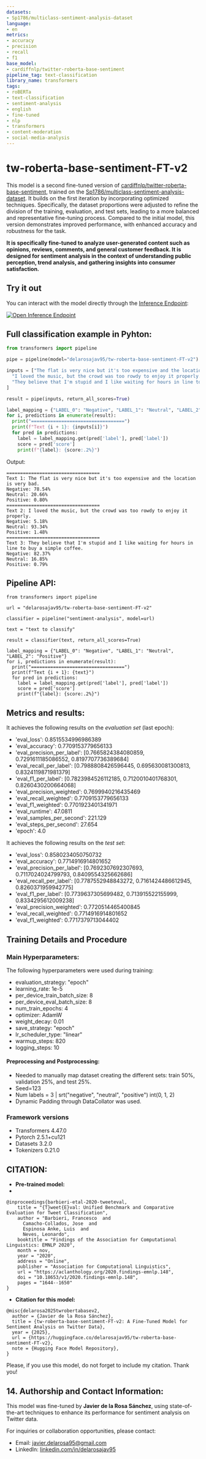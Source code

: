 ```yaml
---
datasets:
- Sp1786/multiclass-sentiment-analysis-dataset
language:
- en
metrics:
- accuracy
- precision
- recall
- f1
base_model:
- cardiffnlp/twitter-roberta-base-sentiment
pipeline_tag: text-classification
library_name: transformers
tags:
- roBERTa
- text-classification
- sentiment-analysis
- english
- fine-tuned
- nlp
- transformers
- content-moderation
- social-media-analysis
---
```



# tw-roberta-base-sentiment-FT-v2

This model is a second fine-tuned version of [cardiffnlp/twitter-roberta-base-sentiment](https://huggingface.co/cardiffnlp/twitter-roberta-base-sentiment), trained on the [Sp1786/multiclass-sentiment-analysis-dataset](https://huggingface.co/datasets/Sp1786/multiclass-sentiment-analysis-dataset). It builds on the first iteration by incorporating optimized techniques. Specifically, the dataset proportions were adjusted to refine the division of the training, evaluation, and test sets, leading to a more balanced and representative fine-tuning process. Compared to the initial model, this version demonstrates improved performance, with enhanced accuracy and robustness for the task.

**It is specifically fine-tuned to analyze user-generated content such as opinions, reviews, comments, and general customer feedback. It is designed for sentiment analysis in the context of understanding public perception, trend analysis, and gathering insights into consumer satisfaction.**

## Try it out

You can interact with the model directly through the [Inference Endpoint](https://huggingface.co/spaces/delarosajav95/tw-roberta-base-sentiment-FT-v2):

[![Open Inference Endpoint](https://img.shields.io/badge/Open_Inference_Endpoint-blue)](https://huggingface.co/spaces/delarosajav95/tw-roberta-base-sentiment-FT-v2)

## Full classification example in Pyhton:

```python
from transformers import pipeline

pipe = pipeline(model="delarosajav95/tw-roberta-base-sentiment-FT-v2")

inputs = ["The flat is very nice but it's too expensive and the location is very bad.",
  "I loved the music, but the crowd was too rowdy to enjoy it properly.",
  "They believe that I'm stupid and I like waiting for hours in line to buy a simple coffee."
]

result = pipe(inputs, return_all_scores=True)

label_mapping = {"LABEL_0": "Negative", "LABEL_1": "Neutral", "LABEL_2": "Positive"}
for i, predictions in enumerate(result):
  print("==================================")
  print(f"Text {i + 1}: {inputs[i]}")
  for pred in predictions:
    label = label_mapping.get(pred['label'], pred['label'])
    score = pred['score']
    print(f"{label}: {score:.2%}")
```

Output:

```pyhton
==================================
Text 1: The flat is very nice but it's too expensive and the location is very bad.
Negative: 78.54%
Neutral: 20.66%
Positive: 0.80%
==================================
Text 2: I loved the music, but the crowd was too rowdy to enjoy it properly.
Negative: 5.18%
Neutral: 93.34%
Positive: 1.48%
==================================
Text 3: They believe that I'm stupid and I like waiting for hours in line to buy a simple coffee.
Negative: 82.37%
Neutral: 16.85%
Positive: 0.79%
```

## Pipeline API:

```pyhton
from transformers import pipeline

url = "delarosajav95/tw-roberta-base-sentiment-FT-v2"

classifier = pipeline("sentiment-analysis", model=url)

text = "text to classify"

result = classifier(text, return_all_scores=True)

label_mapping = {"LABEL_0": "Negative", "LABEL_1": "Neutral", "LABEL_2": "Positive"}
for i, predictions in enumerate(result):
  print("==================================")
  print(f"Text {i + 1}: {text}")
  for pred in predictions:
    label = label_mapping.get(pred['label'], pred['label'])
    score = pred['score']
    print(f"{label}: {score:.2%}")
```

## Metrics and results:

It achieves the following results on the *evaluation set* (last epoch):
- 'eval_loss': 0.8515534996986389
- 'eval_accuracy': 0.7709153779656133
- 'eval_precision_per_label': [0.7665824384080859, 0.7291611185086552, 0.8197707736389684]
- 'eval_recall_per_label': [0.7988808426596445, 0.695630081300813, 0.8324119871981379]
- 'eval_f1_per_label': [0.7823984526112185, 0.7120010401768301, 0.8260430200664068]
- 'eval_precision_weighted': 0.7699940216435469
- 'eval_recall_weighted': 0.7709153779656133
- 'eval_f1_weighted': 0.7701923401341971
- 'eval_runtime': 47.0811
- 'eval_samples_per_second': 221.129
- 'eval_steps_per_second': 27.654
- 'epoch': 4.0

It achieves the following results on the *test set*:
- 'eval_loss': 0.8580234050750732
- 'eval_accuracy': 0.7714916914801652
- 'eval_precision_per_label': [0.7692307692307693, 0.7117024024799793, 0.8409554325662686]
- 'eval_recall_per_label': [0.7787552948843272, 0.7161424486612945, 0.8260371959942775]
- 'eval_f1_per_label': [0.7739637305699482, 0.713915522155999, 0.8334295612009238]
- 'eval_precision_weighted': 0.7720514465400845
- 'eval_recall_weighted': 0.7714916914801652
- 'eval_f1_weighted': 0.7717379713044402

## Training Details and Procedure

### Main Hyperparameters:

The following hyperparameters were used during training:
- evaluation_strategy: "epoch"
- learning_rate: 1e-5
- per_device_train_batch_size: 8
- per_device_eval_batch_size: 8
- num_train_epochs: 4
- optimizer: AdamW
- weight_decay: 0.01
- save_strategy: "epoch"
- lr_scheduler_type: "linear"
- warmup_steps: 820
- logging_steps: 10


#### Preprocessing and Postprocessing:

- Needed to manually map dataset creating the different sets: train 50%, validation 25%, and test 25%.
- Seed=123
- Num labels = 3 | srt("negative", "neutral", "positive") int(0, 1, 2)
- Dynamic Padding through DataCollator was used.

### Framework versions

- Transformers 4.47.0
- Pytorch 2.5.1+cu121
- Datasets 3.2.0
- Tokenizers 0.21.0

## CITATION:

- **Pre-trained model:**
- 
```bibitex
@inproceedings{barbieri-etal-2020-tweeteval,
    title = "{T}weet{E}val: Unified Benchmark and Comparative Evaluation for Tweet Classification",
    author = "Barbieri, Francesco  and
      Camacho-Collados, Jose  and
      Espinosa Anke, Luis  and
      Neves, Leonardo",
    booktitle = "Findings of the Association for Computational Linguistics: EMNLP 2020",
    month = nov,
    year = "2020",
    address = "Online",
    publisher = "Association for Computational Linguistics",
    url = "https://aclanthology.org/2020.findings-emnlp.148",
    doi = "10.18653/v1/2020.findings-emnlp.148",
    pages = "1644--1650"
}
```
- **Citation for this model:**
```bibitex
@misc{delarosa2025twrobertabasev2,
  author = {Javier de la Rosa Sánchez},
  title = {tw-roberta-base-sentiment-FT-v2: A Fine-Tuned Model for Sentiment Analysis on Twitter Data},
  year = {2025},
  url = {https://huggingface.co/delarosajav95/tw-roberta-base-sentiment-FT-v2},
  note = {Hugging Face Model Repository},
}
```
Please, if you use this model, do not forget to include my citation. Thank you!

## 14. Authorship and Contact Information:

This model was fine-tuned by **Javier de la Rosa Sánchez**, using state-of-the-art techniques to enhance its performance for sentiment analysis on Twitter data.

For inquiries or collaboration opportunities, please contact:  
- Email: [javier.delarosa95@gmail.com](mailto:javier.delarosa95@gmail.com)  
- LinkedIn: [linkedin.com/in/delarosajav95](https://www.linkedin.com/in/delarosajav95/)

